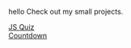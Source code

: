 hello
Check out my small projects.

[JS Quiz](https://js-quiz-57869.web.app/) <br>
[Countdown](earthday-count.firebaseapp.com/)
